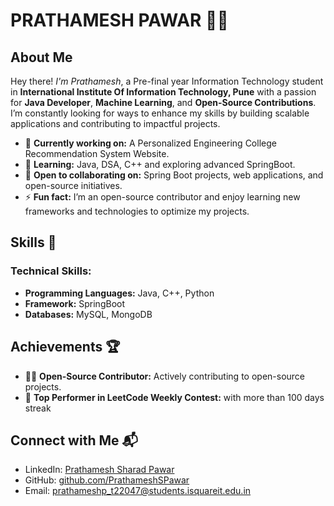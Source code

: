 
# PRATHAMESH PAWAR 👨‍💻

## About Me

Hey there! *I'm Prathamesh*, a Pre-final year Information Technology student in **International Institute Of Information Technology, Pune** with a passion for **Java Developer**, **Machine Learning**, and **Open-Source Contributions**. I’m constantly looking for ways to enhance my skills by building scalable applications and contributing to impactful projects.

- 🔭 **Currently working on:** A Personalized Engineering College Recommendation System Website.
- 🌱 **Learning:** Java, DSA, C++ and exploring advanced SpringBoot.
- 🤝 **Open to collaborating on:** Spring Boot projects, web applications, and open-source initiatives.
- ⚡ **Fun fact:** I’m an open-source contributor and enjoy learning new frameworks and technologies to optimize my projects.

## Skills 🚀

### Technical Skills:
- **Programming Languages:** Java, C++, Python
- **Framework:** SpringBoot
- **Databases:** MySQL, MongoDB

## Achievements 🏆
- 👨‍💻 **Open-Source Contributor:** Actively contributing to open-source projects.
- 🏅 **Top Performer in LeetCode Weekly Contest:** with more than 100 days streak

## Connect with Me 📬
- LinkedIn: [Prathamesh Sharad Pawar](https://www.linkedin.com/in/prathamesh-pawar-263916259)
- GitHub: [github.com/PrathameshSPawar](https://github.com/PrathameshSPawar)
- Email: prathameshp_t22047@students.isquareit.edu.in

<!---
PrathameshSPawar/PrathameshSPawar is a ✨ special ✨ repository because its `README.md` (this file) appears on your GitHub profile.
You can click the Preview link to take a look at your changes.
--->
